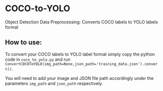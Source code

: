 # COCO-to-YOLO
Object Detection Data Preprocessing: Converts COCO labels to YOLO labels format

## How to use:
To convert your COCO labels to YOLO label format simply copy the python code in `coco_to_yolo.py` and run `ConvertCOCOToYOLO(img_path=None,json_path='training_data.json').convert()`. 

You will need to add your image and JSON file path accordingly under the parameters `img_path` and `json_path` respectively.
